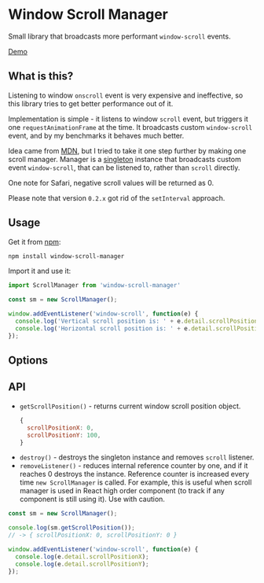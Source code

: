 # Window Scroll Manager

Small library that broadcasts more performant `window-scroll` events.

[Demo](https://stanko.github.io/window-scroll-manager/)

## What is this?

Listening to window `onscroll` event is very expensive and ineffective,
so this library tries to get better performance out of it.

Implementation is simple - it listens to window `scroll` event,
but triggers it one `requestAnimationFrame` at the time.
It broadcasts custom `window-scroll` event, and by my benchmarks it behaves much better.

Idea came from [MDN](https://developer.mozilla.org/en-US/docs/Web/Events/scroll#Example),
but I tried to take it one step further by making one scroll manager.
Manager is a [singleton](https://en.wikipedia.org/wiki/Singleton_pattern) instance that broadcasts custom event
`window-scroll`, that can be listened to, rather than `scroll` directly.

One note for Safari, negative scroll values will be returned as 0.

Please note that version `0.2.x` got rid of the `setInterval` approach.

## Usage

Get it from [npm](https://www.npmjs.com/package/window-sroll-manager):

```sh
npm install window-scroll-manager
```

Import it and use it:

```js
import ScrollManager from 'window-scroll-manager'

const sm = new ScrollManager();

window.addEventListener('window-scroll', function(e) {
  console.log('Vertical scroll position is: ' + e.detail.scrollPositionY);
  console.log('Horizontal scroll position is: ' + e.detail.scrollPositionX);
});
```

## Options

## API

  * `getScrollPosition()` - returns current window scroll position object.
    ```js
    {
      scrollPositionX: 0,
      scrollPositionY: 100,
    }
    ```
  * `destroy()` - destroys the singleton instance and removes `scroll` listener.
  * `removeListener()` - reduces internal reference counter by one, and if it reaches 0 destroys the instance. Reference counter is increased every time `new ScrollManager` is called. For example, this is useful when scroll manager is used in React high order component (to track if any component is still using it). Use with caution.

```js
const sm = new ScrollManager();

console.log(sm.getScrollPosition());
// -> { scrollPositionX: 0, scrollPositionY: 0 }

window.addEventListener('window-scroll', function(e) {
  console.log(e.detail.scrollPositionX);
  console.log(e.detail.scrollPositionY);
});
```
